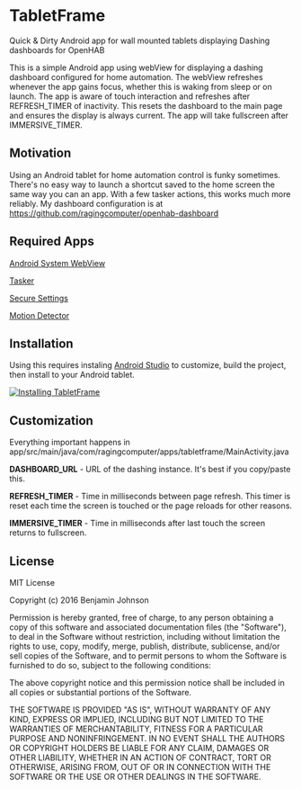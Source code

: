 # TabletFrame
Quick & Dirty Android app for wall mounted tablets displaying Dashing dashboards for OpenHAB

This is a simple Android app using webView for displaying a dashing dashboard configured for home automation. The webView refreshes whenever the app gains focus, whether this is waking from sleep or on launch. The app is aware of touch interaction and refreshes after REFRESH_TIMER of inactivity. This resets the dashboard to the main page and ensures the display is always current. The app will take fullscreen after IMMERSIVE_TIMER.

## Motivation

Using an Android tablet for home automation control is funky sometimes. There's no easy way to launch a shortcut saved to the home screen the same way you can an app. With a few tasker actions, this works much more reliably.
My dashboard configuration is at https://github.com/ragingcomputer/openhab-dashboard

## Required Apps
[Android System WebView](https://play.google.com/store/apps/details?id=com.google.android.webview)

[Tasker](https://play.google.com/store/apps/details?id=net.dinglisch.android.taskerm)

[Secure Settings](https://play.google.com/store/apps/details?id=com.intangibleobject.securesettings.plugin)

[Motion Detector](https://play.google.com/store/apps/details?id=org.motion.detector)

## Installation
Using this requires instaling [Android Studio](https://developer.android.com/studio/index.html) to customize, build the project, then install to your Android tablet.

[![Installing TabletFrame](http://img.youtube.com/vi/rn-UsMa9kLM/0.jpg)](http://www.youtube.com/watch?v=rn-UsMa9kLM "Installing TabletFrame")

## Customization
Everything important happens in app/src/main/java/com/ragingcomputer/apps/tabletframe/MainActivity.java

**DASHBOARD_URL** - URL of the dashing instance. It's best if you copy/paste this.

**REFRESH_TIMER** - Time in milliseconds between page refresh. This timer is reset each time the screen is touched or the page reloads for other reasons.

**IMMERSIVE_TIMER** - Time in milliseconds after last touch the screen returns to fullscreen.

## License

MIT License

Copyright (c) 2016 Benjamin Johnson

Permission is hereby granted, free of charge, to any person obtaining a copy
of this software and associated documentation files (the "Software"), to deal
in the Software without restriction, including without limitation the rights
to use, copy, modify, merge, publish, distribute, sublicense, and/or sell
copies of the Software, and to permit persons to whom the Software is
furnished to do so, subject to the following conditions:

The above copyright notice and this permission notice shall be included in all
copies or substantial portions of the Software.

THE SOFTWARE IS PROVIDED "AS IS", WITHOUT WARRANTY OF ANY KIND, EXPRESS OR
IMPLIED, INCLUDING BUT NOT LIMITED TO THE WARRANTIES OF MERCHANTABILITY,
FITNESS FOR A PARTICULAR PURPOSE AND NONINFRINGEMENT. IN NO EVENT SHALL THE
AUTHORS OR COPYRIGHT HOLDERS BE LIABLE FOR ANY CLAIM, DAMAGES OR OTHER
LIABILITY, WHETHER IN AN ACTION OF CONTRACT, TORT OR OTHERWISE, ARISING FROM,
OUT OF OR IN CONNECTION WITH THE SOFTWARE OR THE USE OR OTHER DEALINGS IN THE
SOFTWARE.